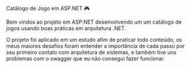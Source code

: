 Catálogo de Jogo em ASP.NET :video_game:

Bem vindos ao projeto em ASP.NET desenvolvendo um um catálogo de jogos usando boas práticas em arquitetura .NET.

O projeto foi aplicado em um estudo afim de praticar todo conteúdo, os meus maiores desafios foram entender a importância de cada passo por seu primeiro contato com arquitetura de sistemas, e também tive uns problemas com o swagger que eu não consegui fazer funcionar.

 

